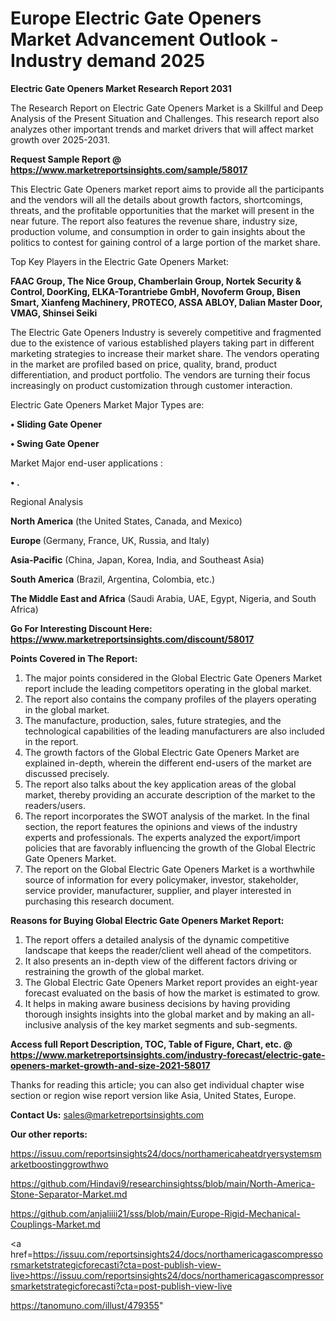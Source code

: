 # Europe Electric Gate Openers Market Advancement Outlook - Industry demand 2025

<strong>Electric Gate Openers Market Research Report 2031</strong>

The Research Report on Electric Gate Openers Market is a Skillful and Deep Analysis of the Present Situation and Challenges. This research report also analyzes other important trends and market drivers that will affect market growth over 2025-2031.

<strong>Request Sample Report @ <a href=https://www.marketreportsinsights.com/sample/58017>https://www.marketreportsinsights.com/sample/58017</a></strong>

This Electric Gate Openers market report aims to provide all the participants and the vendors will all the details about growth factors, shortcomings, threats, and the profitable opportunities that the market will present in the near future. The report also features the revenue share, industry size, production volume, and consumption in order to gain insights about the politics to contest for gaining control of a large portion of the market share.

Top Key Players in the Electric Gate Openers Market:

<strong>FAAC Group, The Nice Group, Chamberlain Group, Nortek Security & Control, DoorKing, ELKA-Torantriebe GmbH, Novoferm Group, Bisen Smart, Xianfeng Machinery, PROTECO, ASSA ABLOY, Dalian Master Door, VMAG, Shinsei Seiki</strong>

The Electric Gate Openers Industry is severely competitive and fragmented due to the existence of various established players taking part in different marketing strategies to increase their market share. The vendors operating in the market are profiled based on price, quality, brand, product differentiation, and product portfolio. The vendors are turning their focus increasingly on product customization through customer interaction.

Electric Gate Openers Market Major Types are:

<strong>• Sliding Gate Opener

• Swing Gate Opener</strong>

Market Major end-user applications :

<strong>• .</strong>

Regional Analysis

</u><strong><b>North America</b></strong> (the United States, Canada, and Mexico)

<strong><b>Europe </b></strong>(Germany, France, UK, Russia, and Italy)

<strong><b>Asia-Pacific</b></strong> (China, Japan, Korea, India, and Southeast Asia)

<strong><b>South America</b></strong> (Brazil, Argentina, Colombia, etc.)

<strong><b>The Middle East and Africa</b></strong> (Saudi Arabia, UAE, Egypt, Nigeria, and South Africa)

<strong>Go For Interesting Discount Here: <a href=https://www.marketreportsinsights.com/discount/58017>https://www.marketreportsinsights.com/discount/58017</a></strong>

<strong>Points Covered in The Report:</strong>
<ol>
  <li>The major points considered in the Global Electric Gate Openers Market report include the leading competitors operating in the global market.</li>
  <li>The report also contains the company profiles of the players operating in the global market.</li>
  <li>The manufacture, production, sales, future strategies, and the technological capabilities of the leading manufacturers are also included in the report.</li>
  <li>The growth factors of the Global Electric Gate Openers Market are explained in-depth, wherein the different end-users of the market are discussed precisely.</li>
  <li>The report also talks about the key application areas of the global market, thereby providing an accurate description of the market to the readers/users.</li>
  <li>The report incorporates the SWOT analysis of the market. In the final section, the report features the opinions and views of the industry experts and professionals. The experts analyzed the export/import policies that are favorably influencing the growth of the Global Electric Gate Openers Market.</li>
  <li>The report on the Global Electric Gate Openers Market is a worthwhile source of information for every policymaker, investor, stakeholder, service provider, manufacturer, supplier, and player interested in purchasing this research document.</li>
</ol>
<strong>Reasons for Buying Global Electric Gate Openers Market Report:</strong>

<ol>
  <li>The report offers a detailed analysis of the dynamic competitive landscape that keeps the reader/client well ahead of the competitors.</li>
  <li>It also presents an in-depth view of the different factors driving or restraining the growth of the global market.</li>
  <li>The Global Electric Gate Openers Market report provides an eight-year forecast evaluated on the basis of how the market is estimated to grow.</li>
  <li>It helps in making aware business decisions by having providing thorough insights insights into the global market and by making an all-inclusive analysis of the key market segments and sub-segments.</li>
</ol>
<strong>Access full Report Description, TOC, Table of Figure, Chart, etc. @ <a href=https://www.marketreportsinsights.com/industry-forecast/electric-gate-openers-market-growth-and-size-2021-58017>https://www.marketreportsinsights.com/industry-forecast/electric-gate-openers-market-growth-and-size-2021-58017</a></strong>


Thanks for reading this article; you can also get individual chapter wise section or region wise report version like Asia, United States, Europe.

<strong>Contact Us:</strong>
sales@marketreportsinsights.com

<strong>Our other reports:</strong>

<a href=https://issuu.com/reportsinsights24/docs/northamericaheatdryersystemsmarketboostinggrowthwo>https://issuu.com/reportsinsights24/docs/northamericaheatdryersystemsmarketboostinggrowthwo</a>

<a href=https://github.com/Hindavi9/researchinsightss/blob/main/North-America-Stone-Separator-Market.md>https://github.com/Hindavi9/researchinsightss/blob/main/North-America-Stone-Separator-Market.md</a>

<a href=https://github.com/anjaliiii21/sss/blob/main/Europe-Rigid-Mechanical-Couplings-Market.md>https://github.com/anjaliiii21/sss/blob/main/Europe-Rigid-Mechanical-Couplings-Market.md</a>

<a href=https://issuu.com/reportsinsights24/docs/northamericagascompressorsmarketstrategicforecasti?cta=post-publish-view-live>https://issuu.com/reportsinsights24/docs/northamericagascompressorsmarketstrategicforecasti?cta=post-publish-view-live</a>

<a href=https://tanomuno.com/illust/479355>https://tanomuno.com/illust/479355</a>"
